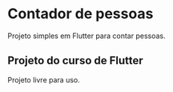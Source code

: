 # Contador de pessoas

Projeto simples em Flutter para contar pessoas.

## Projeto do curso de Flutter

Projeto livre para uso.
